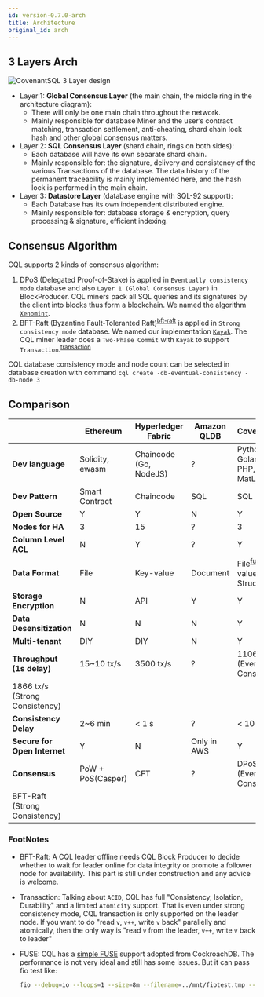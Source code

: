 ```yaml
---
id: version-0.7.0-arch
title: Architecture
original_id: arch
---
```


## 3 Layers Arch

![CovenantSQL 3 Layer design](https://github.com/CovenantSQL/CovenantSQL/raw/ed2878359345cd86e4221f14cd59e4654361b64e/logo/arch.png)

- Layer 1: **Global Consensus Layer** (the main chain, the middle ring in the architecture diagram): 
    - There will only be one main chain throughout the network.
    - Mainly responsible for database Miner and the user’s contract matching, transaction settlement, anti-cheating, shard chain lock hash and other global consensus matters.
- Layer 2: **SQL Consensus Layer** (shard chain, rings on both sides): 
    - Each database will have its own separate shard chain.
    - Mainly responsible for: the signature, delivery and consistency of the various Transactions of the database. The data history of the permanent traceability is mainly implemented here, and the hash lock is performed in the main chain.
- Layer 3: **Datastore Layer** (database engine with SQL-92 support): 
    - Each Database has its own independent distributed engine.
    - Mainly responsible for: database storage & encryption, query processing & signature, efficient indexing.

## Consensus Algorithm

CQL supports 2 kinds of consensus algorithm:

1. DPoS (Delegated Proof-of-Stake) is applied in `Eventually consistency mode` database and also `Layer 1 (Global Consensus Layer)` in BlockProducer. CQL miners pack all SQL queries and its signatures by the client into blocks thus form a blockchain. We named the algorithm [`Xenomint`](https://github.com/CovenantSQL/CovenantSQL/tree/develop/xenomint). 
2. BFT-Raft (Byzantine Fault-Toleranted Raft)<sup><a href="#bft-raft">bft-raft</a></sup> is applied in `Strong consistency mode` database. We named our implementation [`Kayak`](https://github.com/CovenantSQL/CovenantSQL/tree/develop/kayak). The CQL miner leader does a `Two-Phase Commit` with `Kayak` to support `Transaction`.<sup><a href="#transaction">transaction</a></sup>

CQL database consistency mode and node count can be selected in database creation with command `cql create -db-eventual-consistency -db-node 3`

## Comparison

|                              | Ethereum          | Hyperledger Fabric     | Amazon QLDB | CovenantSQL                                                          |
| ---------------------------- | ----------------- | ---------------------- | ----------- | -------------------------------------------------------------------- |
| **Dev language**             | Solidity, ewasm   | Chaincode (Go, NodeJS) | ?           | Python, Golang, Java, PHP, NodeJS, MatLab                            |
| **Dev Pattern**              | Smart Contract    | Chaincode              | SQL         | SQL                                                                  |
| **Open Source**              | Y                 | Y                      | N           | Y                                                                    |
| **Nodes for HA**             | 3                 | 15                     | ?           | 3                                                                    |
| **Column Level ACL**         | N                 | Y                      | ?           | Y                                                                    |
| **Data Format**              | File              | Key-value              | Document    | File<sup><a href="#fuse">fuse</a></sup>, Key-value, Structured       |
| **Storage Encryption**       | N                 | API                    | Y           | Y                                                                    |
| **Data Desensitization**     | N                 | N                      | N           | Y                                                                    |
| **Multi-tenant**             | DIY               | DIY                    | N           | Y                                                                    |
| **Throughput (1s delay)**    | 15~10 tx/s        | 3500 tx/s              | ?           | 11065 tx/s (Eventually Consistency)  
1866 tx/s (Strong Consistency) |
| **Consistency Delay**        | 2~6 min           | < 1 s                  | ?           | < 10 ms                                                              |
| **Secure for Open Internet** | Y                 | N                      | Only in AWS | Y                                                                    |
| **Consensus**                | PoW + PoS(Casper) | CFT                    | ?           | DPoS (Eventually Consistency)  
BFT-Raft (Strong Consistency)        |


### FootNotes

- <a name="bft-raft">BFT-Raft</a>: A CQL leader offline needs CQL Block Producer to decide whether to wait for leader online for data integrity or promote a follower node for availability. This part is still under construction and any advice is welcome.

- <a name="transaction">Transaction</a>: Talking about `ACID`, CQL has full "Consistency, Isolation, Durability" and a limited `Atomicity` support. That is even under strong consistency mode, CQL transaction is only supported on the leader node. If you want to do "read `v`, `v++`, write `v` back" parallelly and atomically, then the only way is "read `v` from the leader, `v++`, write `v` back to leader"

- <a name="fuse">FUSE</a>: CQL has a [simple FUSE](https://github.com/CovenantSQL/CovenantSQL/tree/develop/cmd/cql-fuse) support adopted from CockroachDB. The performance is not very ideal and still has some issues. But it can pass fio test like:
    
    ```bash
    fio --debug=io --loops=1 --size=8m --filename=../mnt/fiotest.tmp --stonewall --direct=1 --name=Seqread --bs=128k --rw=read --name=Seqwrite --bs=128k --rw=write --name=4krandread --bs=4k --rw=randread --name=4krandwrite --bs=4k --rw=randwrite
    ```